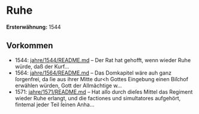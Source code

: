 # Ruhe

**Ersterwähnung:** 1544

## Vorkommen
- 1544: [jahre/1544/README.md](../jahre/1544/README.md) – Der Rat hat gehofft, wenn wieder Ruhe würde, daß
der Kurf...
- 1564: [jahre/1564/README.md](../jahre/1564/README.md) – Das Domkapitel
wäre auh ganz ſorgenfrei, da ſie aus ihrer Mitte
dur<h Gottes Eingebung einen Biſchof erwählen würden,
Gott der Allmächtige w...
- 1571: [jahre/1571/README.md](../jahre/1571/README.md) – Hat alſo durch dieſes Mittel das Regiment wieder Ruhe
erlangt, und die factiones und simultatores aufgehört,
fintemal jeder Teil ſeinen Anha...

